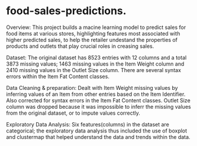 # food-sales-predictions.

Overview:
This project builds a macine learning model to predict sales for food items at various stores, highlighting features most associated with higher predicted sales, to help the retailer undestand the properties of products and outlets that play crucial roles in creasing sales.

Dataset:
The original dataset has 8523 entries with 12 columns and a total 3873 missing values; 1463 missing values in the Item Weight column and 2410 missing values in the Outlet Size column. There are several syntax errors within the Item Fat Content classes.

Data Cleaning & preparation:
Dealt with Item Weight missing values by inferring values of an Item from other entries based on the Item Identifier. Also corrected for syntax errors in the Item Fat Content classes. Outlet Size column was dropped because it was impossible to inferr the missing values from the original dataset, or to impute values correctly.

Exploratory Data Analysis:
Six features(columns) in the dataset are categorical; the exploratory data analysis thus included the use of boxplot and clustermap that helped understand the data and trends within the data.


